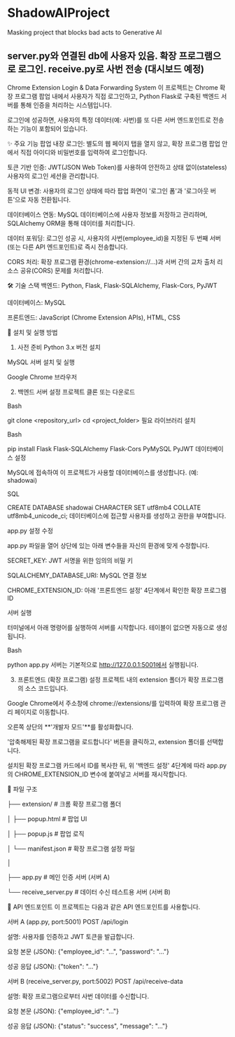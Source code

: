 # ShadowAIProject
Masking project that blocks bad acts to Generative AI

## server.py와 연결된 db에 사용자 있음. 확장 프로그램으로 로그인. receive.py로 사번 전송 (대시보드 예정)

Chrome Extension Login & Data Forwarding System
이 프로젝트는 Chrome 확장 프로그램 팝업 내에서 사용자가 직접 로그인하고, Python Flask로 구축된 백엔드 서버를 통해 인증을 처리하는 시스템입니다.

로그인에 성공하면, 사용자의 특정 데이터(예: 사번)를 또 다른 서버 엔드포인트로 전송하는 기능이 포함되어 있습니다.

✨ 주요 기능
팝업 내장 로그인: 별도의 웹 페이지 탭을 열지 않고, 확장 프로그램 팝업 안에서 직접 아이디와 비밀번호를 입력하여 로그인합니다.

토큰 기반 인증: JWT(JSON Web Token)를 사용하여 안전하고 상태 없이(stateless) 사용자의 로그인 세션을 관리합니다.

동적 UI 변경: 사용자의 로그인 상태에 따라 팝업 화면이 '로그인 폼'과 '로그아웃 버튼'으로 자동 전환됩니다.

데이터베이스 연동: MySQL 데이터베이스에 사용자 정보를 저장하고 관리하며, SQLAlchemy ORM을 통해 데이터를 처리합니다.

데이터 포워딩: 로그인 성공 시, 사용자의 사번(employee_id)을 지정된 두 번째 서버(또는 다른 API 엔드포인트)로 즉시 전송합니다.

CORS 처리: 확장 프로그램 환경(chrome-extension://...)과 서버 간의 교차 출처 리소스 공유(CORS) 문제를 처리합니다.

🛠️ 기술 스택
백엔드: Python, Flask, Flask-SQLAlchemy, Flask-Cors, PyJWT

데이터베이스: MySQL

프론트엔드: JavaScript (Chrome Extension APIs), HTML, CSS

🚀 설치 및 실행 방법
1. 사전 준비
Python 3.x 버전 설치

MySQL 서버 설치 및 실행

Google Chrome 브라우저

2. 백엔드 서버 설정
프로젝트 클론 또는 다운로드

Bash

git clone <repository_url>
cd <project_folder>
필요 라이브러리 설치

Bash

pip install Flask Flask-SQLAlchemy Flask-Cors PyMySQL PyJWT
데이터베이스 설정

MySQL에 접속하여 이 프로젝트가 사용할 데이터베이스를 생성합니다. (예: shadowai)

SQL

CREATE DATABASE shadowai CHARACTER SET utf8mb4 COLLATE utf8mb4_unicode_ci;
데이터베이스에 접근할 사용자를 생성하고 권한을 부여합니다.

app.py 설정 수정

app.py 파일을 열어 상단에 있는 아래 변수들을 자신의 환경에 맞게 수정합니다.

SECRET_KEY: JWT 서명을 위한 임의의 비밀 키

SQLALCHEMY_DATABASE_URI: MySQL 연결 정보

CHROME_EXTENSION_ID: 아래 '프론트엔드 설정' 4단계에서 확인한 확장 프로그램 ID

서버 실행

터미널에서 아래 명령어를 실행하여 서버를 시작합니다. 테이블이 없으면 자동으로 생성됩니다.

Bash

python app.py
서버는 기본적으로 http://127.0.0.1:5001에서 실행됩니다.

3. 프론트엔드 (확장 프로그램) 설정
프로젝트 내의 extension 폴더가 확장 프로그램의 소스 코드입니다.

Google Chrome에서 주소창에 chrome://extensions/를 입력하여 확장 프로그램 관리 페이지로 이동합니다.

오른쪽 상단의 **'개발자 모드'**를 활성화합니다.

'압축해제된 확장 프로그램을 로드합니다' 버튼을 클릭하고, extension 폴더를 선택합니다.

설치된 확장 프로그램 카드에서 ID를 복사한 뒤, 위 '백엔드 설정' 4단계에 따라 app.py의 CHROME_EXTENSION_ID 변수에 붙여넣고 서버를 재시작합니다.

📂 파일 구조


├── extension/                # 크롬 확장 프로그램 폴더

│   ├── popup.html            # 팝업 UI

│   ├── popup.js              # 팝업 로직

│   └── manifest.json         # 확장 프로그램 설정 파일

│

├── app.py                    # 메인 인증 서버 (서버 A)

└── receive_server.py         # 데이터 수신 테스트용 서버 (서버 B)

🔌 API 엔드포인트
이 프로젝트는 다음과 같은 API 엔드포인트를 사용합니다.

서버 A (app.py, port:5001)
POST /api/login

설명: 사용자를 인증하고 JWT 토큰을 발급합니다.

요청 본문 (JSON): {"employee_id": "...", "password": "..."}

성공 응답 (JSON): {"token": "..."}

서버 B (receive_server.py, port:5002)
POST /api/receive-data

설명: 확장 프로그램으로부터 사번 데이터를 수신합니다.

요청 본문 (JSON): {"employee_id": "..."}

성공 응답 (JSON): {"status": "success", "message": "..."}
